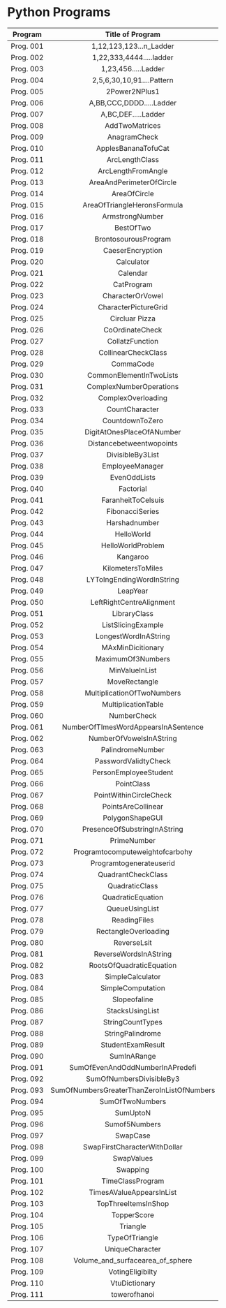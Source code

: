 # Python Programs

|     Program      |                               Title of Program                                       | 
| :--------------: | :----------------------------------------------------------------------------------: |  
|    Prog. 001     |                            1,12,123,123...n_Ladder                                   |         
|    Prog. 002     |                            1,22,333,4444.....ladder                                  |         
|    Prog. 003     |                               1,23,456.....Ladder                                    |         
|    Prog. 004     |                           2,5,6,30,10,91....Pattern                                  |          
|    Prog. 005     |                                 2Power2NPlus1                                        |         
|    Prog. 006     |                           A,BB,CCC,DDDD.....Ladder                                   |         
|    Prog. 007     |                              A,BC,DEF.....Ladder                                     |         
|    Prog. 008     |                                AddTwoMatrices                                        |       
|    Prog. 009     |                                 AnagramCheck                                         |       
|    Prog. 010     |                              ApplesBananaTofuCat                                     |        
|    Prog. 011     |                                 ArcLengthClass                                       |         
|    Prog. 012     |                               ArcLengthFromAngle                                     |         
|    Prog. 013     |                            AreaAndPerimeterOfCircle                                  |          
|    Prog. 014     |                                  AreaOfCircle                                        |         
|    Prog. 015     |                           AreaOfTriangleHeronsFormula                                |         
|    Prog. 016     |                                 ArmstrongNumber                                      |          
|    Prog. 017     |                                    BestOfTwo                                         |         
|    Prog. 018     |                              BrontosourousProgram                                    |         
|    Prog. 019     |                                CaeserEncryption                                      |         
|    Prog. 020     |                                    Calculator                                        |      
|    Prog. 021     |                                    Calendar                                          |       
|    Prog. 022     |                                   CatProgram                                         |          
|    Prog. 023     |                                 CharacterOrVowel                                     |         
|    Prog. 024     |                               CharacterPictureGrid                                   |        
|    Prog. 025     |                                 Circluar Pizza                                       |        
|    Prog. 026     |                                 CoOrdinateCheck                                      |        
|    Prog. 027     |                                 CollatzFunction                                      |        
|    Prog. 028     |                               CollinearCheckClass                                    |        
|    Prog. 029     |                                    CommaCode                                         |       
|    Prog. 030     |                             CommonElementInTwoLists                                  |          
|    Prog. 031     |                              ComplexNumberOperations                                 |          
|    Prog. 032     |                               ComplexOverloading                                     |        
|    Prog. 033     |                                 CountCharacter                                       |        
|    Prog. 034     |                                 CountdownToZero                                      |         
|    Prog. 035     |                            DigitAtOnesPlaceOfANumber                                 |          
|    Prog. 036     |                              Distancebetweentwopoints                                |        
|    Prog. 037     |                                 DivisibleBy3List                                     |          
|    Prog. 038     |                                  EmployeeManager                                     |         
|    Prog. 039     |                                    EvenOddLists                                      |       
|    Prog. 040     |                                     Factorial                                        |          
|    Prog. 041     |                                FaranheitToCelsuis                                    |        
|    Prog. 042     |                                   FibonacciSeries                                    |         
|    Prog. 043     |                                    Harshadnumber                                     |         
|    Prog. 044     |                                     HelloWorld                                       |       
|    Prog. 045     |                                  HelloWorldProblem                                   |         
|    Prog. 046     |                                      Kangaroo                                        |         
|    Prog. 047     |                                  KilometersToMiles                                   |         
|    Prog. 048     |                               LYToIngEndingWordInString                              |       
|    Prog. 049     |                                       LeapYear                                       |       
|    Prog. 050     |                                LeftRightCentreAlignment                              |        
|    Prog. 051     |                                      LibraryClass                                    |        
|    Prog. 052     |                                    ListSlicingExample                                |         
|    Prog. 053     |                                   LongestWordInAString                               |        
|    Prog. 054     |                                     MAxMinDicitionary                                |      
|    Prog. 055     |                                     MaximumOf3Numbers                                |        
|    Prog. 056     |                                      MinValueInList                                  |        
|    Prog. 057     |                                       MoveRectangle                                  |         
|    Prog. 058     |                                 MultiplicationOfTwoNumbers                           |       
|    Prog. 059     |                                    MultiplicationTable                               |
|    Prog. 060     |                                       NumberCheck                                    |        
|    Prog. 061     |                           NumberOfTImesWordAppearsInASentence                        |        
|    Prog. 062     |                                  NumberOfVowelsInAString                             |         
|    Prog. 063     |                                      PalindromeNumber                                |        
|    Prog. 064     |                                    PasswordValidtyCheck                              |      
|    Prog. 065     |                                    PersonEmployeeStudent                             |        
|    Prog. 066     |                                         PointClass                                   |        
|    Prog. 067     |                                    PointWithinCircleCheck                            |         
|    Prog. 068     |                                     PointsAreCollinear                               |       
|    Prog. 069     |                                       PolygonShapeGUI                                |         
|    Prog. 070     |                                 PresenceOfSubstringInAString                         |        
|    Prog. 071     |                                        PrimeNumber                                   |        
|    Prog. 072     |                              Programtocomputeweightofcarbohy                         |        
|    Prog. 073     |                                   Programtogenerateuserid                            |        
|    Prog. 074     |                                     QuadrantCheckClass                               |      
|    Prog. 075     |                                       QuadraticClass                                 |        
|    Prog. 076     |                                      QuadraticEquation                               |        
|    Prog. 077     |                                       QueueUsingList                                 |         
|    Prog. 078     |                                        ReadingFiles                                  |       
|    Prog. 079     |                                   RectangleOverloading                               |         
|    Prog. 080     |                                        ReverseLsit                                   |        
|    Prog. 081     |                                  ReverseWordsInAString                               |        
|    Prog. 082     |                                 RootsOfQuadraticEquation                             |         
|    Prog. 083     |                                      SimpleCalculator                                |        
|    Prog. 084     |                                     SimpleComputation                                |      
|    Prog. 085     |                                       Slopeofaline                                   |        
|    Prog. 086     |                                      StacksUsingList                                 |        
|    Prog. 087     |                                     StringCountTypes                                 |         
|    Prog. 088     |                                     StringPalindrome                                 |       
|    Prog. 089     |                                     StudentExamResult                                |         
|    Prog. 090     |                                        SumInARange                                   |        
|    Prog. 091     |                             SumOfEvenAndOddNumberInAPredefi                          |        
|    Prog. 092     |                                  SumOfNumbersDivisibleBy3                            |         
|    Prog. 093     |                          SumOfNumbersGreaterThanZeroInListOfNumbers                  |        
|    Prog. 094     |                                      SumOfTwoNumbers                                 |      
|    Prog. 095     |                                         SumUptoN                                     |        
|    Prog. 096     |                                       Sumof5Numbers                                  |        
|    Prog. 097     |                                         SwapCase                                     |         
|    Prog. 098     |                                SwapFirstCharacterWithDollar                          |       
|    Prog. 099     |                                         SwapValues                                   |         
|    Prog. 100     |                                          Swapping                                    |        
|    Prog. 101     |                                     TimeClassProgram                                 |        
|    Prog. 102     |                                 TimesAValueAppearsInList                             |         
|    Prog. 103     |                                   TopThreeItemsInShop                                |        
|    Prog. 104     |                                       TopperScore                                    |      
|    Prog. 105     |                                         Triangle                                     |        
|    Prog. 106     |                                     TypeOfTriangle                                   |        
|    Prog. 107     |                                     UniqueCharacter                                  |         
|    Prog. 108     |                             Volume_and_surfacearea_of_sphere                         |       
|    Prog. 109     |                                    VotingEligibilty                                  |         
|    Prog. 110     |                                     VtuDictionary                                    |        
|    Prog. 111     |                                      towerofhanoi                                    |        
